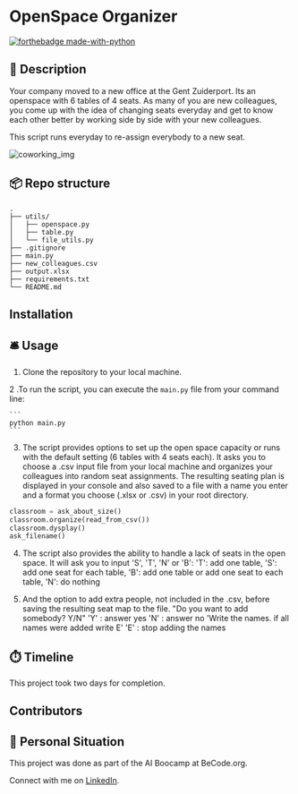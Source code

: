 # OpenSpace Organizer
[![forthebadge made-with-python](https://ForTheBadge.com/images/badges/made-with-python.svg)](https://www.python.org/)


## 🏢 Description

Your company moved to a new office at the Gent Zuiderport. Its an openspace with 6 tables of 4 seats. As many of you are new colleagues, you come up with the idea of changing seats everyday and get to know each other better by working side by side with your new colleagues. 

This script runs everyday to re-assign everybody to a new seat.

![coworking_img](https://images.unsplash.com/photo-1519389950473-47ba0277781c?w=600&auto=format&fit=crop&q=60&ixlib=rb-4.0.3&ixid=M3wxMjA3fDB8MHxzZWFyY2h8NDd8fGRpdmVyc2UlMjB0ZWFtfGVufDB8fDB8fHwy)

## 📦 Repo structure

```
.
├── utils/
│   ├── openspace.py
│   ├── table.py
│   └── file_utils.py
├── .gitignore
├── main.py
├── new_colleagues.csv
├── output.xlsx
├── requirements.txt
└── README.md
```

## Installation



## 🛎️ Usage

1. Clone the repository to your local machine.

2 .To run the script, you can execute the `main.py` file from your command line:

    ```
    python main.py
    ```

3. The script provides options to set up the open space capacity or runs with the default setting (6 tables with 4 seats each). It asks you to choose a .csv input file from your local machine and organizes your colleagues into random seat assignments. The resulting seating plan is displayed in your console and also saved to a file with a name you enter and a format you choose (.xlsx or .csv) in your root directory.

```python
classroom = ask_about_size()
classroom.organize(read_from_csv())
classroom.dysplay()
ask_filename()
```
4. The script also provides the ability to handle a lack of seats in the open space. It will ask you to input 'S', 'T', 'N' or 'B':
    'T': add one table, 
    'S': add one seat for each table, 
    'B': add one table or add one seat to each table, 
    'N': do nothing

5. And the option to add extra people, not included in the .csv, before saving the resulting seat map to the file.
   "Do you want to add somebody? Y/N"
   'Y' : answer yes
   'N' : answer no
   'Write the names. if all names were added write E'
   'E' : stop adding the names

## ⏱️ Timeline

This project took two days for completion.

## Contributors



## 📌 Personal Situation
This project was done as part of the AI Boocamp at BeCode.org. 

Connect with me on [LinkedIn](www.linkedin.com/in/ihor-afanasiev-a50798268).
